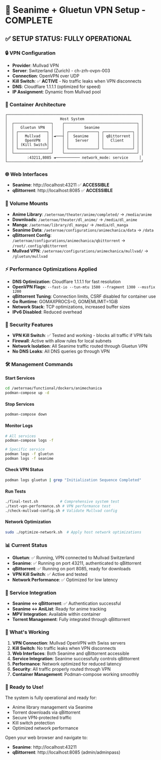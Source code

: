 # 🎉 Seanime + Gluetun VPN Setup - COMPLETE

## ✅ SETUP STATUS: **FULLY OPERATIONAL**

### 🔒 VPN Configuration
- **Provider**: Mullvad VPN
- **Server**: Switzerland (Zurich) - ch-zrh-ovpn-003
- **Connection**: OpenVPN over UDP
- **Kill Switch**: ✅ **ACTIVE** - No traffic leaks when VPN disconnects
- **DNS**: Cloudflare 1.1.1.1 (optimized for speed)
- **IP Assignment**: Dynamic from Mullvad pool

### 🐳 Container Architecture
```
┌─────────────────────────────────────────────────────────────┐
│                        Host System                          │
│  ┌─────────────────┐    ┌─────────────────────────────────┐ │
│  │   Gluetun VPN   │    │         Seanime                 │ │
│  │ ┌─────────────┐ │    │ ┌─────────────┐ ┌─────────────┐ │ │
│  │ │   Mullvad   │ │◄───┤ │  Seanime    │ │ qBittorrent │ │ │
│  │ │   OpenVPN   │ │    │ │   Server    │ │   Client    │ │ │
│  │ │ (Kill Switch│ │    │ │             │ │             │ │ │
│  │ └─────────────┘ │    │ └─────────────┘ └─────────────┘ │ │
│  └─────────────────┘    └─────────────────────────────────┘ │
│         :43211,8085 ◄─────────── network_mode: service     │
└─────────────────────────────────────────────────────────────┘
```

### 🌐 Web Interfaces
- **Seanime**: http://localhost:43211 ✅ **ACCESSIBLE**
- **qBittorrent**: http://localhost:8085 ✅ **ACCESSIBLE**

### 📁 Volume Mounts
- **Anime Library**: `/aeternae/theater/anime/completed/` → `/media/anime`
- **Downloads**: `/aeternae/theater/dl_anime/` → `/media/dl_anime`
- **Manga**: `/aeternae/library/dl_manga/` → `/media/dl_manga`
- **Seanime Data**: `/aeternae/configurations/animechanica/data` → `/data`
- **qBittorrent Config**: `/aeternae/configurations/animechanica/qbittorrent` → `/root/.config/qBittorrent`
- **Mullvad VPN**: `/aeternae/configurations/animechanica/mullvad/` → `/gluetun/mullvad`

### ⚡ Performance Optimizations Applied
- **DNS Optimization**: Cloudflare 1.1.1.1 for fast resolution
- **OpenVPN Flags**: `--fast-io --tun-mtu 1500 --fragment 1300 --mssfix 1200`
- **qBittorrent Tuning**: Connection limits, CSRF disabled for container use
- **Go Runtime**: GOMAXPROCS=0, GOMEMLIMIT=1GiB
- **Network Stack**: TCP optimizations, increased buffer sizes
- **IPv6 Disabled**: Reduced overhead

### 🚫 Security Features
- **VPN Kill Switch**: ✅ Tested and working - blocks all traffic if VPN fails
- **Firewall**: Active with allow rules for local subnets
- **Network Isolation**: All Seanime traffic routed through Gluetun VPN
- **No DNS Leaks**: All DNS queries go through VPN

### 🛠️ Management Commands

#### Start Services
```bash
cd /aeternae/functional/dockers/animechanica
podman-compose up -d
```

#### Stop Services
```bash
podman-compose down
```

#### Monitor Logs
```bash
# All services
podman-compose logs -f

# Specific service
podman logs -f gluetun
podman logs -f seanime
```

#### Check VPN Status
```bash
podman logs gluetun | grep "Initialization Sequence Completed"
```

#### Run Tests
```bash
./final-test.sh          # Comprehensive system test
./test-vpn-performance.sh # VPN performance test
./check-mullvad-config.sh # Validate Mullvad config
```

#### Network Optimization
```bash
sudo ./optimize-network.sh  # Apply host network optimizations
```

### 📊 Current Status
- **Gluetun**: ✅ Running, VPN connected to Mullvad Switzerland
- **Seanime**: ✅ Running on port 43211, authenticated to qBittorrent
- **qBittorrent**: ✅ Running on port 8085, ready for downloads
- **VPN Kill Switch**: ✅ Active and tested
- **Network Performance**: ✅ Optimized for low latency

### 🔧 Service Integration
- **Seanime ↔ qBittorrent**: ✅ Authentication successful
- **Seanime ↔ AniList**: Ready for anime tracking
- **MPV Integration**: Available within container
- **Torrent Management**: Fully integrated through qBittorrent

### 🎯 What's Working
1. **VPN Connection**: Mullvad OpenVPN with Swiss servers
2. **Kill Switch**: No traffic leaks when VPN disconnects
3. **Web Interfaces**: Both Seanime and qBittorrent accessible
4. **Service Integration**: Seanime successfully controls qBittorrent
5. **Performance**: Network optimized for reduced latency
6. **Security**: All traffic properly routed through VPN
7. **Container Management**: Podman-compose working smoothly

### 🚀 Ready to Use!
The system is fully operational and ready for:
- Anime library management via Seanime
- Torrent downloads via qBittorrent
- Secure VPN-protected traffic
- Kill switch protection
- Optimized network performance

Open your web browser and navigate to:
- **Seanime**: http://localhost:43211
- **qBittorrent**: http://localhost:8085 (admin/adminpass)

